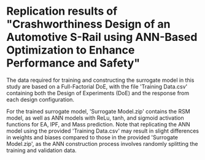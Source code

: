 # Replication results of "Crashworthiness Design of an Automotive S-Rail using ANN-Based Optimization to Enhance Performance and Safety"

The data required for training and constructing the surrogate model in this study are based on a Full-Factorial DoE, with the file 'Training Data.csv' containing both the Design of Experiments (DoE) and the response from each design configuration.

For the trained surrogate model, 'Surrogate Model.zip' contains the RSM model, as well as ANN models with ReLu, tanh, and sigmoid activation functions for EA, IPF, and Mass prediction. Note that replicating the ANN model using the provided 'Training Data.csv' may result in slight differences in weights and biases compared to those in the provided 'Surrogate Model.zip', as the ANN construction process involves randomly splitting the training and validation data.
